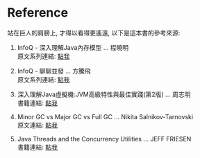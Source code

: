 # Reference

站在巨人的肩膀上, 才得以看得更遙遠, 以下是這本書的參考來源:

1. InfoQ - 深入理解Java內存模型 ... 程曉明  
   原文系列連結: [點我](http://www.infoq.com/cn/profile/程晓明)

2. InfoQ - 聊聊並發 ... 方騰飛  
   原文系列連結: [點我](http://www.infoq.com/cn/profile/方腾飞)

3. 深入理解Java虛擬機:JVM高級特性與最佳實踐\(第2版\) ... 周志明  
   書籍連結: [點我](https://www.tenlong.com.tw/products/9787111421900)

4. Minor GC vs Major GC vs Full GC ... Nikita Salnikov-Tarnovski  
   原文連結: [點我](https://plumbr.io/blog/garbage-collection/minor-gc-vs-major-gc-vs-full-gc)

5. Java Threads and the Concurrency Utilities ... JEFF FRIESEN  
   書籍連結: [點我](https://www.tenlong.com.tw/products/9781484216996)



